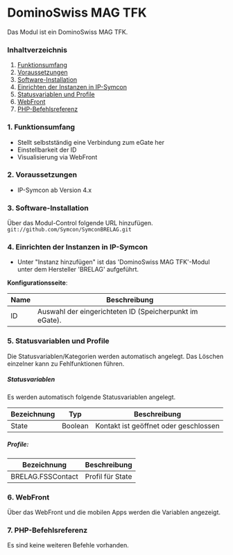 # DominoSwiss MAG TFK
Das Modul ist ein DominoSwiss MAG TFK.

### Inhaltverzeichnis

1. [Funktionsumfang](#1-funktionsumfang)
2. [Voraussetzungen](#2-voraussetzungen)
3. [Software-Installation](#3-software-installation)
4. [Einrichten der Instanzen in IP-Symcon](#4-einrichten-der-instanzen-in-ip-symcon)
5. [Statusvariablen und Profile](#5-statusvariablen-und-profile)
6. [WebFront](#6-webfront)
7. [PHP-Befehlsreferenz](#7-php-befehlsreferenz)

### 1. Funktionsumfang

* Stellt selbstständig eine Verbindung zum eGate her
* Einstellbarkeit der ID
* Visualisierung via WebFront

### 2. Voraussetzungen

- IP-Symcon ab Version 4.x

### 3. Software-Installation

Über das Modul-Control folgende URL hinzufügen.  
`git://github.com/Symcon/SymconBRELAG.git`  

### 4. Einrichten der Instanzen in IP-Symcon

- Unter "Instanz hinzufügen" ist das 'DominoSwiss MAG TFK'-Modul unter dem Hersteller 'BRELAG' aufgeführt.  

__Konfigurationsseite__:

Name               | Beschreibung
------------------ | ---------------------------------
ID                 | Auswahl der eingerichteten ID (Speicherpunkt im eGate).

### 5. Statusvariablen und Profile

Die Statusvariablen/Kategorien werden automatisch angelegt. Das Löschen einzelner kann zu Fehlfunktionen führen.

##### Statusvariablen

Es werden automatisch folgende Statusvariablen angelegt.

Bezeichnung | Typ     | Beschreibung
----------- | ------- | -----------
State       | Boolean | Kontakt ist geöffnet oder geschlossen

##### Profile:

Bezeichnung        | Beschreibung
------------------ | -----------------
BRELAG.FSSContact  | Profil für State

### 6. WebFront

Über das WebFront und die mobilen Apps werden die Variablen angezeigt.

### 7. PHP-Befehlsreferenz

Es sind keine weiteren Befehle vorhanden.